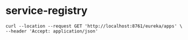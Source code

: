 # service-registry

```
curl --location --request GET 'http://localhost:8761/eureka/apps' \
--header 'Accept: application/json'
```
